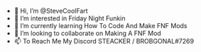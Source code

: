- 👋 Hi, I’m @SteveCoolFart
- 👀 I’m interested in Friday Night Funkin
- 🌱 I’m currently learning How To Code And Make FNF Mods
- 💞️ I’m looking to collaborate on Making A FNF Mod
- 📫 To Reach Me My Discord STEACKER / BROBGONAL#7269

<!---
SteveCoolFart/SteveCoolFart is a ✨ special ✨ repository because its `README.md` (this file) appears on your GitHub profile.
You can click the Preview link to take a look at your changes.
--->
